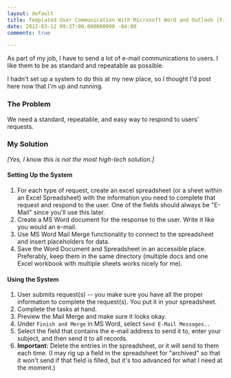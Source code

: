 ```yaml
---
layout: default
title: Templated User Communication With Microsoft Word and Outlook [Field Notes]
date: 2012-03-12 09:37:00.000000000 -04:00
comments: true

---
```

As part of my job, I have to send a lot of e-mail communications to users. I like them to be as standard and repeatable as possible.

I hadn't set up a system to do this at my new place, so I thought I'd post here now that I'm up and running.

### The Problem
We need a standard, repeatable, and easy way to respond to users' requests.
### My Solution
*[Yes, I know this is not the most high-tech solution.]*

#### Setting Up the System

1. For each type of request, create an excel spreadsheet (or a sheet within an Excel Spreadsheet) with the information you need to complete that request and respond to the user. One of the fields should always be "E-Mail" since you'll use this later.
1. Create a MS Word document for the response to the user. Write it like you would an e-mail.
1. Use MS Word Mail Merge functionality to connect to the spreadsheet and insert placeholders for data.
1. Save the Word Document and Spreadsheet in an accessible place. Preferably, keep them in the same directory (multiple docs and one Excel workbook with multiple sheets works nicely for me).

#### Using the System
1. User submits request(s) -- you make sure you have all the proper information to complete the request(s). You put it in your spreadsheet.
1. Complete the tasks at hand.
1. Preview the Mail Merge and make sure it looks okay.
1. Under `Finish and Merge` in MS Word, select `Send E-Mail Messages..` 
1. Select the field that contains the e-mail address to send it to, enter your subject, and then send it to all records.
1. **Important:** Delete the entries in the spreadsheet, or it will send to them each time. (I may rig up a field in the spreadsheet for "archived" so that it won't send if that field is filled, but it's too advanced for what I need at the moment.)
